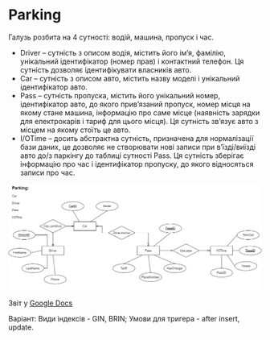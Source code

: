 # Parking 

Галузь розбита на 4 сутності: водій, машина, пропуск і час.
- Driver – сутність з описом водія, містить його ім’я, фамілію, унікальний ідентифікатор (номер прав) і контактний телефон. Ця сутність дозволяє ідентифікувати власників авто.
- Car – сутність з описом авто, містить назву моделі і унікальний ідентифікатор авто. 
- Pass – сутність пропуска, містить його унікальний номер, ідентифікатор авто, до якого прив’язаний пропуск, номер місця на якому стане машина, інформацію про саме місце (наявність зарядки для електрокарів і тариф для цього місця). Ця сутність зв’язує авто з місцем на якому стоїть це авто. 
- I/OTime – досить абстрактна сутність, призначена для нормалізації бази даних, це дозволяє не створювати нові записи при в’їзді/виїзді авто до/з паркінгу до таблиці сутності Pass. Ця сутність зберігає інформацію про час і ідентифікатор пропуску, до якого відносяться записи про час. 

![ER Diagram](./ERD.png)

Звіт у [Google Docs](https://docs.google.com/document/d/10j8XDW4pWMZjxgts1cYEMhI-oa5pJ73TAf35gIoUJTk/edit?usp=sharing)

Варіант: 
	Види індексів - GIN, BRIN;
	Умови для тригера - after insert, update.